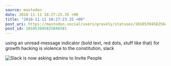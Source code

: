 ```yaml
---
source: mastodon
date: 2018-11-11 18:27:23.35 +00
title: "2018-11-11 18:27:23.35 +00"
post_uri: https://mastodon.social/users/gravely/statuses/101053945825846581
post_id: 101053945825846581
---
```

using an unread-message indicator (bold text, red dots, stuff like that) for growth hacking is violence to the constitution, slack


![Slack is now asking admins to Invite People](/images/7853863.png)

